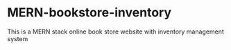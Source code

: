 # MERN-bookstore-inventory
This is a MERN stack online book store website with inventory management system

